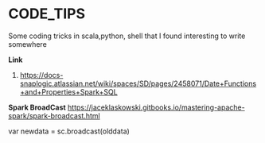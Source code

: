 # CODE_TIPS
Some coding tricks in scala,python, shell that I found interesting to write somewhere

**Link**
1. https://docs-snaplogic.atlassian.net/wiki/spaces/SD/pages/2458071/Date+Functions+and+Properties+Spark+SQL

**Spark BroadCast**
https://jaceklaskowski.gitbooks.io/mastering-apache-spark/spark-broadcast.html

var newdata = sc.broadcast(olddata)
